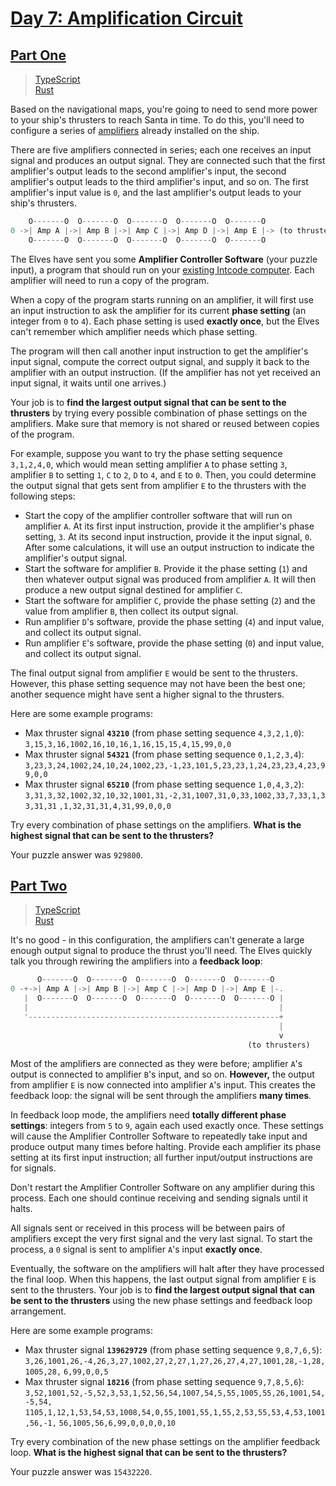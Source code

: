 # [Day 7: Amplification Circuit](https://adventofcode.com/2019/day/7)

## [Part One](https://adventofcode.com/2019/day/7#part1)

> [TypeScript](/solutions/typescript/2019/07/src/p1.ts)\
> [Rust](/solutions/rust/2019/07/src/lib.rs)

Based on the navigational maps, you're going to need to send more power to your
ship's thrusters to reach Santa in time. To do this, you'll need to configure a
series of [amplifiers](https://en.wikipedia.org/wiki/Amplifier) already
installed on the ship.

There are five amplifiers connected in series; each one receives an input signal
and produces an output signal. They are connected such that the first
amplifier's output leads to the second amplifier's input, the second amplifier's
output leads to the third amplifier's input, and so on. The first amplifier's
input value is `0`, and the last amplifier's output leads to your ship's
thrusters.

```rs
    O-------O  O-------O  O-------O  O-------O  O-------O
0 ->| Amp A |->| Amp B |->| Amp C |->| Amp D |->| Amp E |-> (to thrusters)
    O-------O  O-------O  O-------O  O-------O  O-------O
```

The Elves have sent you some **Amplifier Controller Software** (your puzzle
input), a program that should run on your [existing Intcode computer](../05).
Each amplifier will need to run a copy of the program.

When a copy of the program starts running on an amplifier, it will first use an
input instruction to ask the amplifier for its current **phase setting** (an
integer from `0` to `4`). Each phase setting is used **exactly once**, but the
Elves can't remember which amplifier needs which phase setting.

The program will then call another input instruction to get the amplifier's
input signal, compute the correct output signal, and supply it back to the
amplifier with an output instruction. (If the amplifier has not yet received an
input signal, it waits until one arrives.)

Your job is to **find the largest output signal that can be sent to the**
**thrusters** by trying every possible combination of phase settings on the
amplifiers. Make sure that memory is not shared or reused between copies of the
program.

For example, suppose you want to try the phase setting sequence `3,1,2,4,0`,
which would mean setting amplifier `A` to phase setting `3`, amplifier `B` to
setting `1`, `C` to `2`, `D` to `4`, and `E` to `0`. Then, you could determine
the output signal that gets sent from amplifier `E` to the thrusters with the
following steps:

- Start the copy of the amplifier controller software that will run on amplifier
  `A`. At its first input instruction, provide it the amplifier's phase setting,
  `3`. At its second input instruction, provide it the input signal, `0`. After
  some calculations, it will use an output instruction to indicate the
  amplifier's output signal.
- Start the software for amplifier `B`. Provide it the phase setting (`1`) and
  then whatever output signal was produced from amplifier `A`. It will then
  produce a new output signal destined for amplifier `C`.
- Start the software for amplifier `C`, provide the phase setting (`2`) and the
  value from amplifier `B`, then collect its output signal.
- Run amplifier `D`'s software, provide the phase setting (`4`) and input value,
  and collect its output signal.
- Run amplifier `E`'s software, provide the phase setting (`0`) and input value,
  and collect its output signal.

The final output signal from amplifier `E` would be sent to the thrusters.
However, this phase setting sequence may not have been the best one; another
sequence might have sent a higher signal to the thrusters.

Here are some example programs:

- Max thruster signal **`43210`** (from phase setting sequence `4,3,2,1,0`):
  `3,15,3,16,1002,16,10,16,1,16,15,15,4,15,99,0,0`
- Max thruster signal **`54321`** (from phase setting sequence `0,1,2,3,4`):
  `3,23,3,24,1002,24,10,24,1002,23,-1,23,101,5,23,23,1,24,23,23,4,23,99,0,0`
- Max thruster signal **`65210`** (from phase setting sequence `1,0,4,3,2`):
  `3,31,3,32,1002,32,10,32,1001,31,-2,31,1007,31,0,33,1002,33,7,33,1,33,31,31`
  `,1,32,31,31,4,31,99,0,0,0`

Try every combination of phase settings on the amplifiers. **What is the**
**highest signal that can be sent to the thrusters?**

Your puzzle answer was `929800`.

## [Part Two](https://adventofcode.com/2019/day/7#part2)

> [TypeScript](/solutions/typescript/2019/07/src/p1.ts)\
> [Rust](/solutions/rust/2019/07/src/lib.rs)

It's no good - in this configuration, the amplifiers can't generate a large
enough output signal to produce the thrust you'll need. The Elves quickly talk
you through rewiring the amplifiers into a **feedback loop**:

```rs
      O-------O  O-------O  O-------O  O-------O  O-------O
0 -+->| Amp A |->| Amp B |->| Amp C |->| Amp D |->| Amp E |-.
   |  O-------O  O-------O  O-------O  O-------O  O-------O |
   |                                                        |
   '--------------------------------------------------------+
                                                            |
                                                            v
                                                     (to thrusters)
```

Most of the amplifiers are connected as they were before; amplifier `A`'s output
is connected to amplifier `B`'s input, and so on. **However,** the output from
amplifier `E` is now connected into amplifier `A`'s input. This creates the
feedback loop: the signal will be sent through the amplifiers **many times**.

In feedback loop mode, the amplifiers need **totally different phase**
**settings**: integers from `5` to `9`, again each used exactly once. These
settings will cause the Amplifier Controller Software to repeatedly take input
and produce output many times before halting. Provide each amplifier its phase
setting at its first input instruction; all further input/output instructions
are for signals.

Don't restart the Amplifier Controller Software on any amplifier during this
process. Each one should continue receiving and sending signals until it halts.

All signals sent or received in this process will be between pairs of amplifiers
except the very first signal and the very last signal. To start the process, a
`0` signal is sent to amplifier `A`'s input **exactly once**.

Eventually, the software on the amplifiers will halt after they have processed
the final loop. When this happens, the last output signal from amplifier `E` is
sent to the thrusters. Your job is to **find the largest output signal that**
**can be sent to the thrusters** using the new phase settings and feedback loop
arrangement.

Here are some example programs:

- Max thruster signal **`139629729`** (from phase setting sequence `9,8,7,6,5`):
  `3,26,1001,26,-4,26,3,27,1002,27,2,27,1,27,26,27,4,27,1001,28,-1,28,1005,28,`
  `6,99,0,0,5`
- Max thruster signal **`18216`** (from phase setting sequence `9,7,8,5,6`):
  `3,52,1001,52,-5,52,3,53,1,52,56,54,1007,54,5,55,1005,55,26,1001,54,-5,54,`
  `1105,1,12,1,53,54,53,1008,54,0,55,1001,55,1,55,2,53,55,53,4,53,1001,56,-1,`
  `56,1005,56,6,99,0,0,0,0,10`

Try every combination of the new phase settings on the amplifier feedback loop.
**What is the highest signal that can be sent to the thrusters?**

Your puzzle answer was `15432220`.
